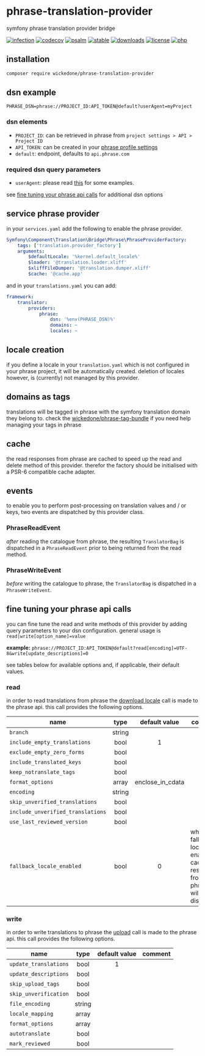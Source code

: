 # phrase-translation-provider

symfony phrase translation provider bridge

[![infection](https://img.shields.io/endpoint?style=flat&url=https%3A%2F%2Fbadge-api.stryker-mutator.io%2Fgithub.com%2FwickedOne%2Fphrase-translation-provider%2Fmaster)](https://dashboard.stryker-mutator.io/reports/github.com/wickedOne/phrase-translation-provider/master)
[![codecov](https://codecov.io/gh/wickedOne/phrase-translation-provider/branch/master/graph/badge.svg?token=UHKAVGURP7)](https://codecov.io/gh/wickedOne/phrase-translation-provider)
[![psalm](https://shepherd.dev/github/wickedOne/phrase-translation-provider/coverage.svg)](https://shepherd.dev/github/wickedOne/phrase-translation-provider)
[![stable](http://poser.pugx.org/wickedone/phrase-translation-provider/v)](https://packagist.org/packages/wickedone/phrase-translation-provider)
[![downloads](http://poser.pugx.org/wickedone/phrase-translation-provider/downloads)](https://packagist.org/packages/wickedone/phrase-translation-provider)
[![license](http://poser.pugx.org/wickedone/phrase-translation-provider/license)](https://packagist.org/packages/wickedone/phrase-translation-provider)
[![php](http://poser.pugx.org/wickedone/phrase-translation-provider/require/php)](https://packagist.org/packages/wickedone/phrase-translation-provider)

## installation

```bash
composer require wickedone/phrase-translation-provider
```

## dsn example

```dotenv
PHRASE_DSN=phrase://PROJECT_ID:API_TOKEN@default?userAgent=myProject
```
 
### dsn elements

- `PROJECT_ID`: can be retrieved in phrase from `project settings > API > Project ID`
- `API_TOKEN`: can be created in your [phrase profile settings](https://app.phrase.com/settings/oauth_access_tokens)
- `default`: endpoint, defaults to `api.phrase.com`

### required dsn query parameters

- `userAgent`: please read [this](https://developers.phrase.com/api/#overview--identification-via-user-agent) for some examples.

see [fine tuning your phrase api calls](#fine-tuning-your-phrase-api-calls) for additional dsn options

## service phrase provider

in your `services.yaml` add the following to enable the phrase provider.
```yaml
Symfony\Component\Translation\Bridge\Phrase\PhraseProviderFactory:
    tags: ['translation.provider_factory']
    arguments:
        $defaultLocale: '%kernel.default_locale%'
        $loader: '@translation.loader.xliff'
        $xliffFileDumper: '@translation.dumper.xliff'
        $cache: '@cache.app'
```
and in your `translations.yaml` you can add:
```yaml
framework:
    translator:
        providers:
            phrase:
                dsn: '%env(PHRASE_DSN)%'
                domains: ~
                locales: ~
```

## locale creation

if you define a locale in your `translation.yaml` which is not configured in your phrase project, it will be automatically created. deletion of locales however, is (currently) not managed by this provider.

## domains as tags

translations will be tagged in phrase with the symfony translation domain they belong to.
check the [wickedone/phrase-tag-bundle](https://github.com/wickedOne/phrase-tag-bundle) if you need help managing your tags in phrase 

## cache

the read responses from phrase are cached to speed up the read and delete method of this provider.
therefor the factory should be initialised with a PSR-6 compatible cache adapter.

## events

to enable you to perform post-processing on translation values and / or keys, two events are dispatched by this provider class.

### PhraseReadEvent

_after_ reading the catalogue from phrase, the resulting `TranslatorBag` is dispatched in a `PhraseReadEvent` prior to being returned from the read method. 

### PhraseWriteEvent

_before_ writing the catalogue to phrase, the `TranslatorBag` is dispatched in a `PhraseWriteEvent`.

## fine tuning your phrase api calls

you can fine tune the read and write methods of this provider by adding query parameters to your dsn configuration.
general usage is `read|write[option_name]=value`

**example:** `phrase://PROJECT_ID:API_TOKEN@default?read[encoding]=UTF-8&write[update_descriptions]=0`

see tables below for available options and, if applicable, their default values.

### read

in order to read translations from phrase the [download locale](https://developers.phrase.com/api/#get-/projects/-project_id-/locales/-id-/download) call is made to the phrase api. this call provides the following options.

| name                              |  type  |  default value   | comment                                                                             |
|-----------------------------------|:------:|:----------------:|-------------------------------------------------------------------------------------|
| `branch`                          | string |                  |                                                                                     |
| `include_empty_translations`      |  bool  |        1         |                                                                                     |
| `exclude_empty_zero_forms`        |  bool  |                  |                                                                                     |
| `include_translated_keys`         |  bool  |                  |                                                                                     |
| `keep_notranslate_tags`           |  bool  |                  |                                                                                     |
| `format_options`                  | array  | enclose_in_cdata |                                                                                     |                                                                                     |
| `encoding`                        | string |                  |                                                                                     |                                                                                     |
| `skip_unverified_translations`    |  bool  |                  |                                                                                     |                                                                                     |
| `include_unverified_translations` |  bool  |                  |                                                                                     |                                                                                     |
| `use_last_reviewed_version`       |  bool  |                  |                                                                                     |                                                                                     |
| `fallback_locale_enabled`         |  bool  |        0         | when the fallback locale is enabled, caching responses from phrase will be disabled |

### write

in order to write translations to phrase the [upload](https://developers.phrase.com/api/#post-/projects/-project_id-/uploads) call is made to the phrase api. this call provides the following options.  

| name                  |  type  | default value | comment |
|-----------------------|:------:|:-------------:|---------|
| `update_translations` |  bool  |       1       |         |
| `update_descriptions` |  bool  |               |         |
| `skip_upload_tags`    |  bool  |               |         |
| `skip_unverification` |  bool  |               |         |
| `file_encoding`       | string |               |         |
| `locale_mapping`      | array  |               |         |
| `format_options`      | array  |               |         |
| `autotranslate`       |  bool  |               |         |
| `mark_reviewed`       |  bool  |               |         |
